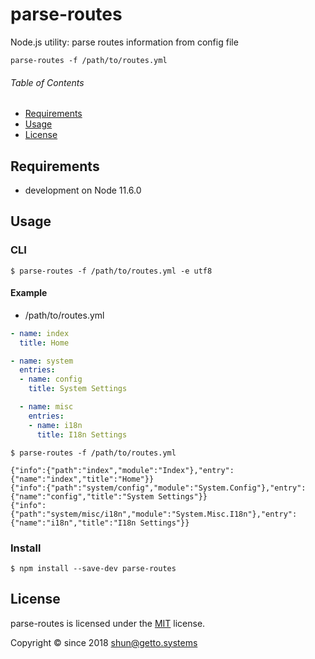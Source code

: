 # parse-routes

Node.js utility: parse routes information from config file

```
parse-routes -f /path/to/routes.yml
```


###### Table of Contents

- [Requirements](#Requirements)
- [Usage](#Usage)
- [License](#License)

<a id="Requirements"></a>
## Requirements

- development on Node 11.6.0


<a id="Usage"></a>
## Usage

### CLI

```
$ parse-routes -f /path/to/routes.yml -e utf8
```

#### Example

- /path/to/routes.yml

```yaml
- name: index
  title: Home

- name: system
  entries:
  - name: config
    title: System Settings

  - name: misc
    entries:
    - name: i18n
      title: I18n Settings
```

```
$ parse-routes -f /path/to/routes.yml

{"info":{"path":"index","module":"Index"},"entry":{"name":"index","title":"Home"}}
{"info":{"path":"system/config","module":"System.Config"},"entry":{"name":"config","title":"System Settings"}}
{"info":{"path":"system/misc/i18n","module":"System.Misc.I18n"},"entry":{"name":"i18n","title":"I18n Settings"}}
```


### Install

```
$ npm install --save-dev parse-routes
```


<a id="License"></a>
## License

parse-routes is licensed under the [MIT](LICENSE) license.

Copyright &copy; since 2018 shun@getto.systems
